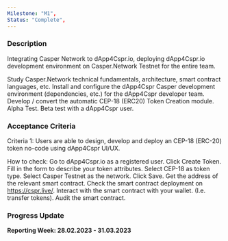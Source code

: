 ```yaml
---
Milestone: "M1",
Status: "Complete",
---
```

<!--lang:en--> 
### Description

Integrating Casper Network to dApp4Cspr.io, deploying dApp4Cspr.io development environment on Casper.Network Testnet for the entire team.

Study Casper.Network technical fundamentals, architecture, smart contract languages, etc. Install and configure the dApp4Cspr Casper development environment (dependencies, etc.) for the dApp4Cspr developer team. Develop / convert the automatic CEP-18 (ERC20) Token Creation module. Alpha Test. Beta test with a dApp4Cspr user.

### Acceptance Criteria

Criteria 1: Users are able to design, develop and deploy an CEP-18 (ERC-20) token no-code using dApp4Cspr UI/UX.

How to check: Go to dApp4Cspr.io as a registered user. Click Create Token. Fill in the form to describe your token attributes. Select CEP-18 as token type. Select Casper Testnet as the network. Click Save. Get the address of the relevant smart contract. Check the smart contract deployment on https://cspr.live/. Interact with the smart contract with your wallet. (I.e. transfer tokens). Audit the smart contract.

### Progress Update

**Reporting Week: 28.02.2023 - 31.03.2023**
